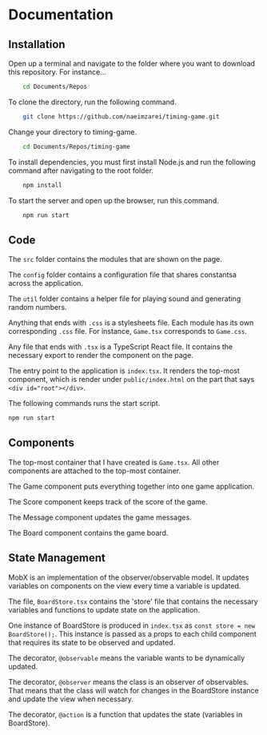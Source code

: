 # Documentation

## Installation
Open up a terminal and navigate to the folder where you want to download this repository. For instance...

```bash
    cd Documents/Repos
```

To clone the directory, run the following command. 

```bash
    git clone https://github.com/naeimzarei/timing-game.git
```

Change your directory to timing-game.

```bash
    cd Documents/Repos/timing-game
```

To install dependencies, you must first install Node.js and run the following command after navigating to the root folder.

```bash
    npm install 
```

To start the server and open up the browser, run this command.

```bash
    npm run start
```

## Code

The ```src``` folder contains the modules that are shown on the page.

The ```config``` folder contains a configuration file that shares constantsa across the application.

The ```util``` folder contains a helper file for playing sound and generating random numbers.

Anything that ends with ```.css``` is a stylesheets file. Each module has its own corresponding ```.css``` file. For instance, ```Game.tsx``` corresponds to ```Game.css```.

Any file that ends with ```.tsx``` is a TypeScript React file. It contains the necessary export to render the component on the page.

The entry point to the application is ```index.tsx```. It renders the top-most component, which is render under ```public/index.html``` on the part that says ```<div id="root"></div>```.

The following commands runs the start script.
```bash
npm run start
```

## Components 
The top-most container that I have created is ```Game.tsx```. All other components are attached to the top-most container. 

The Game component puts everything together into one game application. 

The Score component keeps track of the score of the game.

The Message component updates the game messages. 

The Board component contains the game board. 

## State Management 

MobX is an implementation of the observer/observable model. It updates variables on components on the view every time a variable is updated. 

The file, ```BoardStore.tsx``` contains the 'store' file that contains the necessary variables and functions to update state on the application.

One instance of BoardStore is produced in ```index.tsx``` as ```const store = new BoardStore();```. This instance is passed as a props to each child component that requires its state to be observed and updated. 

The decorator, ```@observable``` means the variable wants to be dynamically updated.

The decorator, ```@observer``` means the class is an observer of observables. That means that the class will watch for changes in the BoardStore instance and update the view when necessary. 

The decorator, ```@action``` is a function that updates the state (variables in BoardStore).